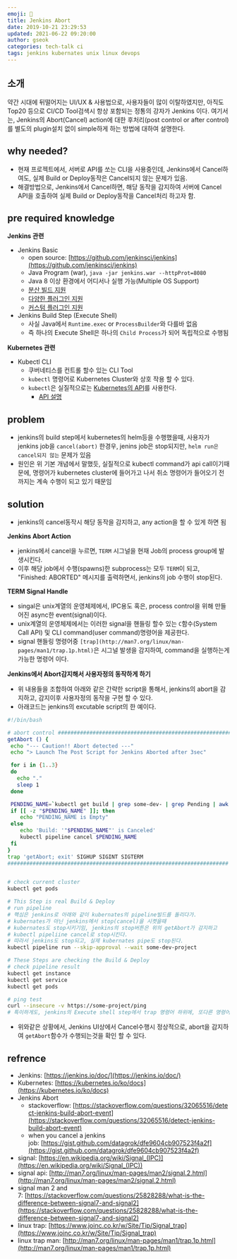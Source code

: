 ```yaml
---
emoji: 🧢
title: Jenkins Abort
date: 2019-10-21 23:29:53
updated: 2021-06-22 09:20:00
author: gseok
categories: tech-talk ci
tags: jenkins kubernates unix linux devops
---
```


## 소개

약간 시대에 뒤떨어지는 UI/UX & 사용법으로, 사용자들이 많이 이탈하였지만, 아직도 Top20 등으로 CI/CD Tool검색시 항상 포함되는 정통의 강자가 Jenkins 이다. 여기서는, Jenkins의 Abort(Cancel) action에 대한 후처리(post control or after control)를 별도의 plugin설치 없이 simple하게 하는 방법에 대하여 설명한다.

## why needed?

- 현재 프로젝트에서, 서버로 API를 쏘는 CLI을 사용중인데, Jenkins에서 Cancel하여도, 실제 Build or Deploy동작은 Cancel되지 않는 문제가 있음.
- 해결방법으로, Jenkins에서 Cancel하면, 해당 동작을 감지하여 서버에 Cancel API을 호출하여 실제 Build or Deploy동작을 Cancel처리 하고자 함.

## pre required knowledge

**Jenkins 관련**

- Jenkins Basic
    - open source: [https://github.com/jenkinsci/jenkins](https://github.com/jenkinsci/jenkins)
    - Java Program (war), `java -jar jenkins.war --httpProt=8080`
    - Java 8 이상 환경에서 어디서나 실행 가능(Multiple OS Support)
    - [분산 빌드 지원](https://blog.knoldus.com/setting-up-master-slave-machines-using-jenkins/)
    - [다양한 플러그인 지원](https://plugins.jenkins.io/)
    - [커스텀 플러그인 지원](https://jenkins.io/doc/developer/tutorial/extend/)
- Jenkins Build Step (Execute Shell)
    - 사실 Java에서 `Runtime.exec` or `ProcessBuilder`와 다를바 없음
    - 즉 하나의 Execute Shell은 하나의 `Child Process`가 되어 독립적으로 수행됨

**Kubernetes 관련**

- Kubectl CLI
    - 쿠버네티스를 컨트롤 할수 있는 CLI Tool
    - `kubectl` 명령어로 Kubernetes Cluster와 상호 작용 할 수 있다.
    - `kubectl`은 실질적으로는 [Kubernetes의 API](https://kubernetes.io/ko/docs/tutorials/kubernetes-basics/deploy-app/deploy-intro/)를 사용한다.
        - [API 설명](https://kubernetes.io/ko/docs/concepts/overview/kubernetes-api/)

## problem

- jenkins의 build step에서 kubernetes의 helm등을 수행했을때, 사용자가 jenkins job을 `cancel(abort)` 한경우, jenins job은 stop되지만, `helm run은 cancel되지 않는` 문제가 있음
- 원인은 위 기본 개념에서 말했듯, 실질적으로 kubectl command가 api call이기때문에, 명령어가 kubernetes cluster에 들어가고 나서 취소 명령어가 들어오기 전까지는 계속 수행이 되고 있기 때문임

## solution

- jenkins의 cancel동작시 해당 동작을 감지하고, any action을 할 수 있게 하면 됨

**Jenkins Abort Action**

- jenkins에서 cancel을 누르면, `TERM` 시그널을 현재 Job의 process group에 발생시킨다.
- 이후 해당 job에서 수행(spawns)한 subprocess는 모두 `TERM`이 되고, "Finished: ABORTED" 메시지를 출력하면서, jenkins의 job 수행이 stop된다.

**TERM Signal Handle**

- singal은 unix계열의 운영체제에서, IPC용도 혹은, process control을 위해 만들어진 async한 event(signal)이다.
- unix계열의 운영체제에서는 이러한 signal을 핸들링 할수 있는 `C`함수(System Call API) 및 CLI command(user command)명령어을 제공한다.
- signal 핸들링 명령어중 `[trap](http://man7.org/linux/man-pages/man1/trap.1p.html)`은 시그널 발생을 감지하여, command을 실행하는게 가능한 명령어 이다.

**Jenkins에서 Abort감지해서 사용자정의 동작하게 하기**

- 위 내용들을 조합하여 아래와 같은 간략한 script을 통해서, jenkins의 abort을 감지하고, 감지이후 사용자정의 동작을 구현 할 수 있다.
- 아래코드는 jenkins의 excutable script의 한 예이다.

```bash
#!/bin/bash

# abort control #######################################################
getAbort () {
 echo "--- Caution!! Abort detected ---"
 echo "> Launch The Post Script for Jenkins Aborted after 3sec"

 for i in {1..3}
 do
   echo "."
   sleep 1
 done

 PENDING_NAME=`kubectl get build | grep some-dev- | grep Pending | awk '{print $1}'`
 if [[ -z "$PENDING_NAME" ]]; then
    echo "PENDING_NAME is Empty"
 else
    echo 'Build: '"$PENDING_NAME"' is Canceled'
    kubectl pipeline cancel $PENDING_NAME
 fi
}
trap 'getAbort; exit' SIGHUP SIGINT SIGTERM
######################################################################


# check current cluster
kubectl get pods

# This Step is real Build & Deploy
# run pipeline
# 핵심은 jenkins로 아래와 같이 kubernates의 pipeline빌드를 돌리다가.
# kubernates가 아닌 jenkins에서 stop(cancel)을 시켯을때
# kubernates도 stop시키기임, jenkins의 stop버튼은 위의 getAbort가 감지하고
# kubectl pipeliine cancel로 stop시킨다.
# 따라서 jenkins도 stop되고, 실제 kubernates pipe도 stop된다.
kubectl pipeline run --skip-approval --wait some-dev-project

# These Steps are checking the Build & Deploy
# check pipeline result
kubectl get instance
kubectl get service
kubectl get pods

# ping test
curl --insecure -v https://some-project/ping
# 특이하게도, jenkins의 Execute shell step에서 trap 명령어 하위에, 또다른 명령어 하나가 있어야 정상 동작하는 경우가 있음. 간단히 print하는걸 넣어주면됨.

```

- 위와같은 상황에서, Jenkins UI상에서 Cancel수행시 정상적으로, abort을 감지하여 `getAbort`함수가 수행되는것을 확인 할 수 있다.

## refrence

- Jenkins: [https://jenkins.io/doc/](https://jenkins.io/doc/)
- Kubernetes: [https://kubernetes.io/ko/docs](https://kubernetes.io/ko/docs)
- Jenkins Abort
    - stackoverflow: [https://stackoverflow.com/questions/32065516/detect-jenkins-build-abort-event](https://stackoverflow.com/questions/32065516/detect-jenkins-build-abort-event)
    - when you cancel a jenkins job: [https://gist.github.com/datagrok/dfe9604cb907523f4a2f](https://gist.github.com/datagrok/dfe9604cb907523f4a2f)
- signal: [https://en.wikipedia.org/wiki/Signal_(IPC)](https://en.wikipedia.org/wiki/Signal_(IPC))
- signal api: [http://man7.org/linux/man-pages/man2/signal.2.html](http://man7.org/linux/man-pages/man2/signal.2.html)
- signal man 2 and 7: [https://stackoverflow.com/questions/25828288/what-is-the-difference-between-signal7-and-signal2](https://stackoverflow.com/questions/25828288/what-is-the-difference-between-signal7-and-signal2)
- linux trap: [https://www.joinc.co.kr/w/Site/Tip/Signal_trap](https://www.joinc.co.kr/w/Site/Tip/Signal_trap)
- linux trap man: [http://man7.org/linux/man-pages/man1/trap.1p.html](http://man7.org/linux/man-pages/man1/trap.1p.html)


```toc

```
